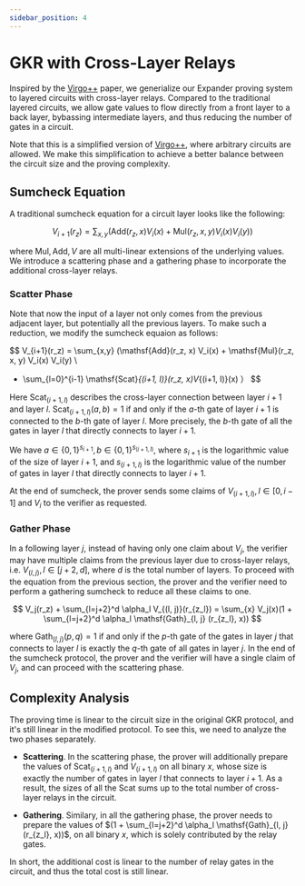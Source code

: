 ```yaml
---
sidebar_position: 4
---
```


# GKR with Cross-Layer Relays

Inspired by the [Virgo++](https://eprint.iacr.org/2019/1482.pdf) paper, we generialize our Expander proving system to layered circuits with cross-layer relays. Compared to the traditional layered circuits, we allow gate values to flow directly from a front layer to a back layer, bybassing intermediate layers, and thus reducing the number of gates in a circuit. 

Note that this is a simplified version of [Virgo++](https://eprint.iacr.org/2019/1482.pdf), where arbitrary circuits are allowed. We make this simplification to achieve a better balance between the circuit size and the proving complexity.

## Sumcheck Equation
A traditional sumcheck equation for a circuit layer looks like
 the following:

$$
V_{i+1}(r_z) = \sum_{x,y} (\mathsf{Add}(r_z, x) V_i(x) + \mathsf{Mul}(r_z, x, y) V_i(x) V_i(y))
$$

where $\mathsf{Mul}, \mathsf{Add}, V$ are all multi-linear 
extensions of the underlying values. We introduce a scattering
 phase and a gathering phase to incorporate the additional 
 cross-layer relays.

### Scatter Phase
Note that now the input of a layer not only comes from the 
previous adjacent layer, but potentially all the previous 
layers. To make such a reduction, we modify the sumcheck 
equaion as follows:


$$
V_{i+1}(r_z) = \sum_{x,y} (\mathsf{Add}(r_z, x) V_i(x) + \mathsf{Mul}(r_z, x, y) V_i(x) V_i(y) \\
 + \sum_{l=0}^{i-1} \mathsf{Scat}_{(i+1, l)}(r_z, x)V_{(i+1, l)}(x) ）
$$

Here $\mathsf{Scat}_{(i+1, l)}$ describes the cross-layer 
connection between layer $i+1$ and layer $l$. 
$\mathsf{Scat}_{(i+1, l)}(a, b) = 1$ if and only if the 
$a$-th gate of layer $i+1$ is connected to the $b$-th gate of 
layer $l$. More precisely, the $b$-th gate of all the gates 
in layer $l$ that directly connects to layer $i+1$.

We have $a\in \{0, 1\}^{s_{i+1}}, b\in \{0, 1\}^{s_{(i+1, l)}}$, where $s_{i+1}$ is the logarithmic value of the size of layer $i+1$, and $s_{(i+1, l)}$ is the logarithmic value of the number of gates in layer $l$ that directly connects to layer $i+1$.

At the end of sumcheck, the prover sends some claims of 
$V_{(i+1, l)}, l\in[0, i-1]$ and $V_i$ to the verifier as 
requested.

### Gather Phase
In a following layer $j$, instead of having only one claim 
about $V_{j}$, the verifier may have multiple claims from the
 previous layer due to cross-layer relays, i.e. 
 $V_{(l, j)}, l\in [j+2, d]$, where $d$ is the total number 
 of layers. To proceed with the equation from the previous 
 section, the prover and the verifier need to perform a 
 gathering sumcheck to reduce all these claims to one. 

$$
    V_j(r_z) + \sum_{l=j+2}^d \alpha_l V_{(l, j)}(r_{z_l}) = \sum_{x} V_j(x)(1 + \sum_{l=j+2}^d \alpha_l \mathsf{Gath}_{l, j} (r_{z_l}, x))
$$

where $\mathsf{Gath}_{(l, j)}(p, q) = 1$ if and only if the 
$p$-th gate of the gates in layer $j$ that connects to layer 
$l$ is exactly the $q$-th gate of all gates in layer $j$. 
In the end of the sumcheck protocol, the prover and the 
verifier will have a single claim of $V_j$, and can proceed 
with the scattering phase.

## Complexity Analysis

The proving time is linear to the circuit size in the 
original GKR protocol, and it's still linear in the modified
protocol. To see this, we need to analyze the two phases 
separately.

* **Scattering**. In the scattering phase, the prover 
will additionally prepare the values of 
$\mathsf{Scat}_{(i+1, l)}$ and $V_{(i+1, l)}$ on all binary $x$, 
whose size is exactly the number of gates in layer $l$ that 
connects to layer $i+1$. As a result, the sizes of all the 
$\mathsf{Scat}$ sums up to the total number of cross-layer 
relays in the circuit.

* **Gathering**. Similary, in all the gathering phase, the 
prover needs to prepare the values of 
$(1 + \sum_{l=j+2}^d \alpha_l \mathsf{Gath}_{l, j} (r_{z_l}, x))$,
on all binary $x$, which is solely contributed by the relay 
gates.

In short, the additional cost is linear to the number of relay
gates in the circuit, and thus the total cost is still linear.
